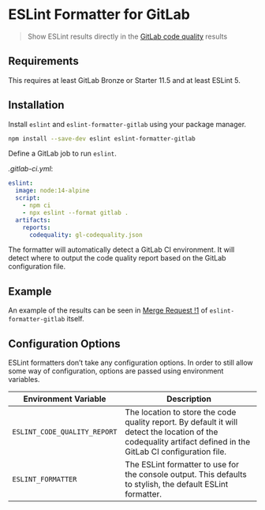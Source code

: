 # ESLint Formatter for GitLab

> Show ESLint results directly in the [GitLab code quality] results

## Requirements

This requires at least GitLab Bronze or Starter 11.5 and at least ESLint 5.

## Installation

Install `eslint` and `eslint-formatter-gitlab` using your package manager.

```sh
npm install --save-dev eslint eslint-formatter-gitlab
```

Define a GitLab job to run `eslint`.

_.gitlab-ci.yml_:

```yaml
eslint:
  image: node:14-alpine
  script:
    - npm ci
    - npx eslint --format gitlab .
  artifacts:
    reports:
      codequality: gl-codequality.json
```

The formatter will automatically detect a GitLab CI environment. It will detect where to output the
code quality report based on the GitLab configuration file.

## Example

An example of the results can be seen in [Merge Request !1] of `eslint-formatter-gitlab` itself.

## Configuration Options

ESLint formatters don’t take any configuration options. In order to still allow some way of
configuration, options are passed using environment variables.

| Environment Variable         | Description                                                                                                                                                    |
| ---------------------------- | -------------------------------------------------------------------------------------------------------------------------------------------------------------- |
| `ESLINT_CODE_QUALITY_REPORT` | The location to store the code quality report. By default it will detect the location of the codequality artifact defined in the GitLab CI configuration file. |
| `ESLINT_FORMATTER`           | The ESLint formatter to use for the console output. This defaults to stylish, the default ESLint formatter.                                                    |

[gitlab code quality]: https://docs.gitlab.com/ee/user/project/merge_requests/code_quality.html
[merge request !1]: https://gitlab.com/remcohaszing/eslint-formatter-gitlab/merge_requests/1
